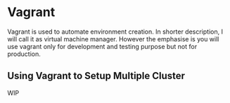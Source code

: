 # Vagrant

Vagrant is used to automate environment creation. In shorter description, I will call it as virtual machine manager. However the emphasise is you will use vagrant only for development and testing purpose but not for production.

## Using Vagrant to Setup Multiple Cluster

WIP
